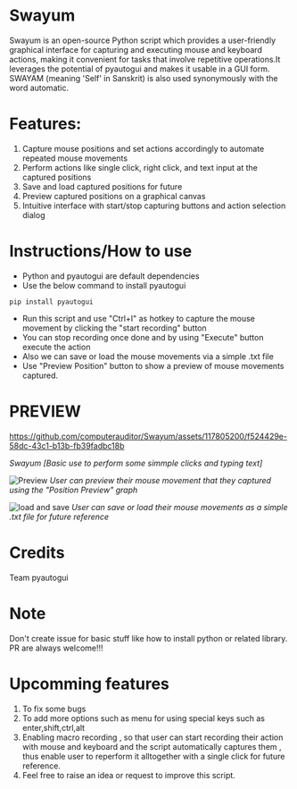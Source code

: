 # Swayum

Swayum is an open-source Python script which provides a user-friendly graphical interface for capturing and executing mouse and keyboard actions, making it convenient for tasks that involve repetitive operations.It leverages the potential of pyautogui and makes it usable in a GUI form. SWAYAM (meaning 'Self' in Sanskrit) is also used synonymously with the word automatic.  

# Features:

1. Capture mouse positions and set actions accordingly to automate repeated mouse movements
2. Perform actions like single click, right click, and text input at the captured positions
3. Save and load captured positions for future
4. Preview captured positions on a graphical canvas
5. Intuitive interface with start/stop capturing buttons and action selection dialog

# Instructions/How to use

- Python and pyautogui are default dependencies
- Use the below command to install pyautogui
```
pip install pyautogui
```
- Run this script and use "Ctrl+I" as hotkey to capture the mouse movement by clicking the "start recording" button
- You can stop recording once done and by using "Execute" button execute the action
- Also we can save or load the mouse movements via a simple .txt file
- Use "Preview Position" button to show a preview of mouse movements captured. 

# PREVIEW

https://github.com/computerauditor/Swayum/assets/117805200/f524429e-58dc-43c1-b13b-fb39fadbc18b

*Swayum [Basic use to perform some simmple clicks and typing text]*

![Preview](https://github.com/computerauditor/Swayum/assets/117805200/343edb51-a82f-4d1c-8150-9603bcb886fd)
*User can preview their mouse movement that they captured using the "Position Preview" graph*


![load and save](https://github.com/computerauditor/Swayum/assets/117805200/e8bf4372-9c90-4d07-90be-13406e4db799)
*User can save or load their mouse movements as a simple .txt file for future reference*

# Credits
Team pyautogui

# Note
Don't create issue for basic stuff like how to install python or related library. PR are always welcome!!!

# Upcomming features
1. To fix some bugs
2. To add more options such as menu for using special keys such as enter,shift,ctrl,alt
3. Enabling macro recording , so that user can start recording their action with mouse and keyboard and the script automatically captures them , thus enable user to reperform it alltogether with a single click for future reference.
4. Feel free to raise an idea or request to improve this script.
